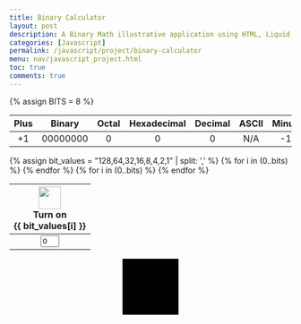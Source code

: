 ```yaml
---
title: Binary Calculator
layout: post
description: A Binary Math illustrative application using HTML, Liquid, and JavaScript.
categories: [Javascript]
permalink: /javascript/project/binary-calculator
menu: nav/javascript_project.html
toc: true
comments: true
---
```


<!-- 

Learn how the page works, plus learn about binary
Hack 0: Do your own on/off thing with the Image and Buttons thing
Hack 1: change the display to indicate the value of bin (128, 64, 32, 16, 8, 4, 2, 1)
Hack 2: change one-zero input under the bulb to perform updates to the page

Learn about binary representations
Hack 3: add an ASCII character display to text when 8 bits, determine if printable or not printable
Hack 4: change to 24 bits add a color code and display color when 24 bits. Think about the display on this one, perhaps wrap bits 

Jekyll Table Reference: https://idratherbewriting.com/documentation-theme-jekyll/mydoc_tables.html

--->

{% assign BITS = 8 %}
<style>
    td {
        text-align: center;
        vertical-align: middle;
    }
    .color-box {
        width: 100px;
        height: 100px;
        margin: 10px auto;
        background-color: #000000;
    }
</style>

<table>
    <thead>
        <tr class="header" id="table">
            <th>Plus</th>
            <th>Binary</th>
            <th>Octal</th>
            <th>Hexadecimal</th>
            <th>Decimal</th>
            <th>ASCII</th>
            <th>Minus</th>
        </tr>
    </thead>
    <tbody>
        <tr>
            <td><div class="calc-button" id="add1" onclick="add(1)">+1</div></td>
            <td id="binary">00000000</td>
            <td id="octal">0</td>
            <td id="hexadecimal">0</td>
            <td id="decimal">0</td>
            <td id="ascii">N/A</td>
            <td><div class="calc-button" id="sub1" onclick="add(-1)">-1</div></td>
        </tr>
    </tbody>
</table>

<!-- Bits Table with values displayed -->
<table>
    <thead>
        <tr>
            {% assign bit_values = "128,64,32,16,8,4,2,1" | split: ',' %}
            {% for i in (0..bits) %}
            <th>
                <img id="bulb{{ i }}" src="{{site.baseurl}}/images/bulb_off.png" alt="" width="40" height="Auto">
                <div class="button" id="butt{{ i }}" onclick="javascript:toggleBit({{ i }})">Turn on</div>
                <div>{{ bit_values[i] }}</div> <!-- Display bit value (Hack 1) -->
            </th>
            {% endfor %}
        </tr>
    </thead>
    <tbody>
        <tr>
            {% for i in (0..bits) %}
            <td><input type='text' id="digit{{ i }}" Value="0" size="1" oninput="updateFromInput({{ i }})"></td> <!-- Hack 2 -->
            {% endfor %}
        </tr>
    </tbody>
</table>

<!-- Display color box when using 24 bits -->
<div class="color-box" id="color-box"></div>

<script>
    const BITS = {{ BITS }};
    const MAX = 2 ** BITS - 1;
    const MSG_ON = "Turn on";
    const IMAGE_ON = "{{site.baseurl}}/images/bulb_on.gif";
    const MSG_OFF = "Turn off";
    const IMAGE_OFF = "{{site.baseurl}}/images/bulb_off.png";

    // Return string with current value of each bit
    function getBits() {
        let bits = "";
        for (let i = 0; i < BITS; i++) {
            bits = bits + document.getElementById('digit' + i).value;
        }
        return bits;
    }

    // Set conversions and ASCII character (Hack 3)
    function setConversions(binary) {
        const decimalValue = parseInt(binary, 2);
        document.getElementById('binary').innerHTML = binary;
        document.getElementById('octal').innerHTML = decimalValue.toString(8);
        document.getElementById('hexadecimal').innerHTML = decimalValue.toString(16);
        document.getElementById('decimal').innerHTML = decimalValue;

        // ASCII display
        if (decimalValue >= 32 && decimalValue <= 126) {
            document.getElementById('ascii').innerHTML = String.fromCharCode(decimalValue);
        } else {
            document.getElementById('ascii').innerHTML = "N/A";
        }

        // Update color if we are using 24 bit
        if (BITS === 24) {
            updateColor(binary);
        }
    }

    // Convert decimal to base 2 with padding for binary
    function decimal_2_base(decimal, base) {
        let conversion = "";
        do {
            let digit = decimal % base;
            conversion = "" + digit + conversion;
            decimal = ~~(decimal / base);
        } while (decimal > 0);
        if (base === 2) {
            while (conversion.length < BITS) {
                conversion = "0" + conversion;
            }
        }
        return conversion;
    }

    // Toggle selected bit
    function toggleBit(i) {
        const dig = document.getElementById('digit' + i);
        const image = document.getElementById('bulb' + i);
        const butt = document.getElementById('butt' + i);
        if (image.src.match(IMAGE_ON)) {
            dig.value = 0;
            image.src = IMAGE_OFF;
            butt.innerHTML = MSG_ON;
        } else {
            dig.value = 1;
            image.src = IMAGE_ON;
            butt.innerHTML = MSG_OFF;
        }
        setConversions(getBits());
    }

    // Update bit from text input
    function updateFromInput(i) {
        const dig = document.getElementById('digit' + i).value;
        toggleBit(i); // Toggles based on user input
    }

    // Add and subtract values
    function add(n) {
        let binary = getBits();
        let decimal = parseInt(binary, 2);
        if (n > 0) {
            decimal = MAX === decimal ? 0 : decimal += n;
        } else {
            decimal = 0 === decimal ? MAX : decimal += n;
        }
        binary = decimal_2_base(decimal, 2);
        setConversions(binary);
        for (let i = 0; i < binary.length; i++) {
            let digit = binary.substr(i, 1);
            document.getElementById('digit' + i).value = digit;
            if (digit === "1") {
                document.getElementById('bulb' + i).src = IMAGE_ON;
                document.getElementById('butt' + i).innerHTML = MSG_OFF;
            } else {
                document.getElementById('bulb' + i).src = IMAGE_OFF;
                document.getElementById('butt' + i).innerHTML = MSG_ON;
            }
        }
    }

    // Updates color when 24 bits are toggled
    function updateColor(binary) {
        if (binary.length === 24) {
            const red = parseInt(binary.substr(0, 8), 2);
            const green = parseInt(binary.substr(8, 8), 2);
            const blue = parseInt(binary.substr(16, 8), 2);
            document.getElementById('color-box').style.backgroundColor = `rgb(${red}, ${green}, ${blue})`;
        }
    }
</script>

